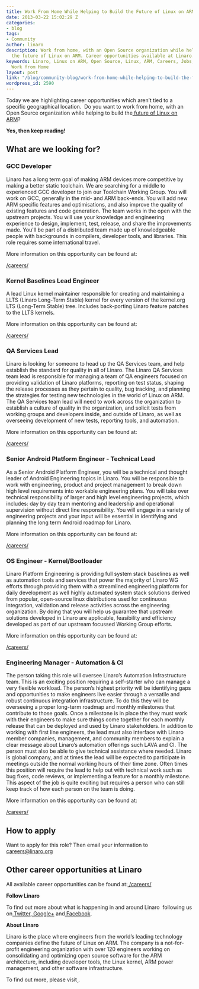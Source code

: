 ```yaml
---
title: Work From Home While Helping to Build the Future of Linux on ARM
date: 2013-03-22 15:02:29 Z
categories:
- blog
tags:
- Community
author: linaro
description: Work from home, with an Open Source organization while helping to build
  the future of Linux on ARM. Career opportunities available at Linaro.
keywords: Linaro, Linux on ARM, Open Source, Linux, ARM, Careers, Jobs, Worldwide,
  Work from Home
layout: post
link: "/blog/community-blog/work-from-home-while-helping-to-build-the-future-of-linux-on-arm/"
wordpress_id: 2590
---
```


Today we are highlighting career opportunities which aren’t tied to a specific geographical location.  Do you want to work from home, with an Open Source organization while helping to build the[ future of Linux on ARM](/)?


**Yes, then keep reading!**

## What are we looking for?

### GCC Developer

Linaro has a long term goal of making ARM devices more competitive by making a better static toolchain. We are searching for a middle to experienced GCC developer to join our Toolchain Working Group. You will work on GCC, generally in the mid- and ARM back-ends. You will add new ARM specific features and optimisations, and also improve the quality of existing features and code generation. The team works in the open with the upstream projects. You will use your knowledge and engineering experience to design, implement, test, release, and share the improvements made. You'll be part of a distributed team made up of knowledgeable people with backgrounds in compilers, developer tools, and libraries. This role requires some international travel.

More information on this opportunity can be found at:

[/careers/](/careers/)

### Kernel Baselines Lead Engineer

A lead Linux kernel maintainer responsible for creating and maintaining a LLTS (Linaro Long-Term Stable) kernel for every version of the kernel.org LTS (Long-Term Stable) tree. Includes back-porting Linaro feature patches to the LLTS kernels.

More information on this opportunity can be found at:

[/careers/](/careers/)





### QA Services Lead




Linaro is looking for someone to head up the QA Services team, and help establish the standard for quality in all of Linaro. The Linaro QA Services team lead is responsible for managing a team of QA engineers focused on providing validation of Linaro platforms, reporting on test status, shaping the release processes as they pertain to quality, bug tracking, and planning the strategies for testing new technologies in the world of Linux on ARM. The QA Services team lead will need to work across the organization to establish a culture of quality in the organization, and solicit tests from working groups and developers inside, and outside of Linaro, as well as overseeing development of new tests, reporting tools, and automation.




More information on this opportunity can be found at:




[/careers/](/careers/)





### Senior Android Platform Engineer - Technical Lead




As a Senior Android Platform Engineer, you will be a technical and thought leader of Android Engineering topics in Linaro. You will be responsible to work with engineering, product and project management to break down high level requirements into workable engineering plans. You will take over technical responsibility of larger and high level engineering projects, which includes: day by day team mentoring and leadership and operational supervision without direct line responsibility. You will engage in a variety of engineering projects and your input will be essential in identifying and planning the long term Android roadmap for Linaro.

More information on this opportunity can be found at:

[/careers/](/careers/)

### OS Engineer - Kernel/Bootloader


Linaro Platform Engineering is providing full system stack baselines as well as automation tools and services that power the majority of Linaro WG efforts through providing them with a streamlined engineering platform for daily development as well highly automated system stack solutions derived from popular, open-source linux distributions used for continuous integration, validation and release activities across the engineering organization. By doing that you will help us guarantee that upstream solutions developed in Linaro are applicable, feasibility and efficiency developed as part of our upstream focussed Working Group efforts.


More information on this opportunity can be found at:

[/careers/](/careers/)

### Engineering Manager - Automation & CI

The person taking this role will oversee Linaro’s Automation Infrastructure team. This is an exciting position requiring a self-starter who can manage a very flexible workload. The person’s highest priority will be identifying gaps and opportunities to make engineers live easier through a versatile and robust continuous integration infrastructure. To do this they will be overseeing a proper long-term roadmap and monthly milestones that contribute to those goals. Once a milestone is in place the they must work with their engineers to make sure things come together for each monthly release that can be deployed and used by Linaro stakeholders. In addition to working with first line engineers, the lead must also interface with Linaro member companies, management, and community members to explain a clear message about Linaro’s automation offerings such LAVA and CI. The person must also be able to give technical assistance where needed. Linaro is global company, and at times the lead will be expected to participate in meetings outside the normal working hours of their time zone. Often times this position will require the lead to help out with technical work such as bug fixes, code reviews, or implementing a feature for a monthly milestone. This aspect of the job is quite exciting but requires a person who can still keep track of how each person on the team is doing.


More information on this opportunity can be found at:

[/careers/](/careers/)


## How to apply

Want to apply for this role? Then email your information to[ careers@linaro.org](/careers/)


## Other career opportunities at Linaro

All available career opportunities can be found at:[ /careers/](/careers/)


**Follow Linaro**


To find out more about what is happening in and around Linaro  following us on[ Twitter](https://twitter.com/LinaroOrg),[ Google+](https://plus.google.com/+LinaroOnAir) and[ Facebook](https://www.facebook.com/LinaroOrg).

**About Linaro**


Linaro is the place where engineers from the world’s leading technology companies define the future of Linux on ARM. The company is a not-for-profit engineering organization with over 120 engineers working on consolidating and optimizing open source software for the ARM architecture, including developer tools, the Linux kernel, ARM power management, and other software infrastructure.


To find out more, please visit[ ](/).